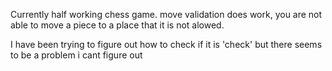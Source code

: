 Currently half working chess game. move validation does work, you are not able to move a piece to a place that it is not alowed.

I have been trying to figure out how to check if it is 'check' but there seems to be a problem i cant figure out
